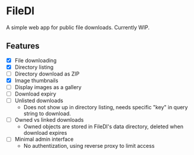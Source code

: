 # FileDl

A simple web app for public file downloads.
Currently WIP.

## Features
- [x] File downloading
- [x] Directory listing
- [ ] Directory download as ZIP
- [x] Image thumbnails
- [ ] Display images as a gallery
- [ ] Download expiry
- [ ] Unlisted downloads
  - Does not show up in directory listing, needs specific "key" in query string to download.
- [ ] Owned vs linked downloads
  - Owned objects are stored in FileDl's data directory, deleted when download expires
- [ ] Minimal admin interface
  - No authentization, using reverse proxy to limit access
